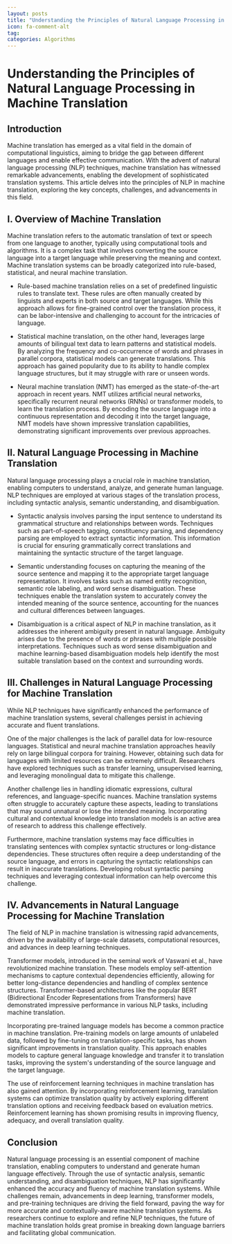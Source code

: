 ```yaml
---
layout: posts
title: "Understanding the Principles of Natural Language Processing in Machine Translation"
icon: fa-comment-alt
tag:      
categories: Algorithms
---
```



# Understanding the Principles of Natural Language Processing in Machine Translation

## Introduction

Machine translation has emerged as a vital field in the domain of computational linguistics, aiming to bridge the gap between different languages and enable effective communication. With the advent of natural language processing (NLP) techniques, machine translation has witnessed remarkable advancements, enabling the development of sophisticated translation systems. This article delves into the principles of NLP in machine translation, exploring the key concepts, challenges, and advancements in this field.

## I. Overview of Machine Translation

Machine translation refers to the automatic translation of text or speech from one language to another, typically using computational tools and algorithms. It is a complex task that involves converting the source language into a target language while preserving the meaning and context. Machine translation systems can be broadly categorized into rule-based, statistical, and neural machine translation.

- Rule-based machine translation relies on a set of predefined linguistic rules to translate text. These rules are often manually created by linguists and experts in both source and target languages. While this approach allows for fine-grained control over the translation process, it can be labor-intensive and challenging to account for the intricacies of language.

- Statistical machine translation, on the other hand, leverages large amounts of bilingual text data to learn patterns and statistical models. By analyzing the frequency and co-occurrence of words and phrases in parallel corpora, statistical models can generate translations. This approach has gained popularity due to its ability to handle complex language structures, but it may struggle with rare or unseen words.

- Neural machine translation (NMT) has emerged as the state-of-the-art approach in recent years. NMT utilizes artificial neural networks, specifically recurrent neural networks (RNNs) or transformer models, to learn the translation process. By encoding the source language into a continuous representation and decoding it into the target language, NMT models have shown impressive translation capabilities, demonstrating significant improvements over previous approaches.

## II. Natural Language Processing in Machine Translation

Natural language processing plays a crucial role in machine translation, enabling computers to understand, analyze, and generate human language. NLP techniques are employed at various stages of the translation process, including syntactic analysis, semantic understanding, and disambiguation.

- Syntactic analysis involves parsing the input sentence to understand its grammatical structure and relationships between words. Techniques such as part-of-speech tagging, constituency parsing, and dependency parsing are employed to extract syntactic information. This information is crucial for ensuring grammatically correct translations and maintaining the syntactic structure of the target language.

- Semantic understanding focuses on capturing the meaning of the source sentence and mapping it to the appropriate target language representation. It involves tasks such as named entity recognition, semantic role labeling, and word sense disambiguation. These techniques enable the translation system to accurately convey the intended meaning of the source sentence, accounting for the nuances and cultural differences between languages.

- Disambiguation is a critical aspect of NLP in machine translation, as it addresses the inherent ambiguity present in natural language. Ambiguity arises due to the presence of words or phrases with multiple possible interpretations. Techniques such as word sense disambiguation and machine learning-based disambiguation models help identify the most suitable translation based on the context and surrounding words.

## III. Challenges in Natural Language Processing for Machine Translation

While NLP techniques have significantly enhanced the performance of machine translation systems, several challenges persist in achieving accurate and fluent translations.

One of the major challenges is the lack of parallel data for low-resource languages. Statistical and neural machine translation approaches heavily rely on large bilingual corpora for training. However, obtaining such data for languages with limited resources can be extremely difficult. Researchers have explored techniques such as transfer learning, unsupervised learning, and leveraging monolingual data to mitigate this challenge.

Another challenge lies in handling idiomatic expressions, cultural references, and language-specific nuances. Machine translation systems often struggle to accurately capture these aspects, leading to translations that may sound unnatural or lose the intended meaning. Incorporating cultural and contextual knowledge into translation models is an active area of research to address this challenge effectively.

Furthermore, machine translation systems may face difficulties in translating sentences with complex syntactic structures or long-distance dependencies. These structures often require a deep understanding of the source language, and errors in capturing the syntactic relationships can result in inaccurate translations. Developing robust syntactic parsing techniques and leveraging contextual information can help overcome this challenge.

## IV. Advancements in Natural Language Processing for Machine Translation

The field of NLP in machine translation is witnessing rapid advancements, driven by the availability of large-scale datasets, computational resources, and advances in deep learning techniques.

Transformer models, introduced in the seminal work of Vaswani et al., have revolutionized machine translation. These models employ self-attention mechanisms to capture contextual dependencies efficiently, allowing for better long-distance dependencies and handling of complex sentence structures. Transformer-based architectures like the popular BERT (Bidirectional Encoder Representations from Transformers) have demonstrated impressive performance in various NLP tasks, including machine translation.

Incorporating pre-trained language models has become a common practice in machine translation. Pre-training models on large amounts of unlabeled data, followed by fine-tuning on translation-specific tasks, has shown significant improvements in translation quality. This approach enables models to capture general language knowledge and transfer it to translation tasks, improving the system's understanding of the source language and the target language.

The use of reinforcement learning techniques in machine translation has also gained attention. By incorporating reinforcement learning, translation systems can optimize translation quality by actively exploring different translation options and receiving feedback based on evaluation metrics. Reinforcement learning has shown promising results in improving fluency, adequacy, and overall translation quality.

## Conclusion

Natural language processing is an essential component of machine translation, enabling computers to understand and generate human language effectively. Through the use of syntactic analysis, semantic understanding, and disambiguation techniques, NLP has significantly enhanced the accuracy and fluency of machine translation systems. While challenges remain, advancements in deep learning, transformer models, and pre-training techniques are driving the field forward, paving the way for more accurate and contextually-aware machine translation systems. As researchers continue to explore and refine NLP techniques, the future of machine translation holds great promise in breaking down language barriers and facilitating global communication.